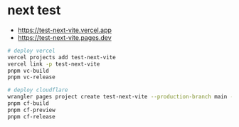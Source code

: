 # next test

- https://test-next-vite.vercel.app
- https://test-next-vite.pages.dev

```sh
# deploy vercel
vercel projects add test-next-vite
vercel link -p test-next-vite
pnpm vc-build
pnpm vc-release

# deploy cloudflare
wrangler pages project create test-next-vite --production-branch main --compatibility-date=2024-01-01
pnpm cf-build
pnpm cf-preview
pnpm cf-release
```
